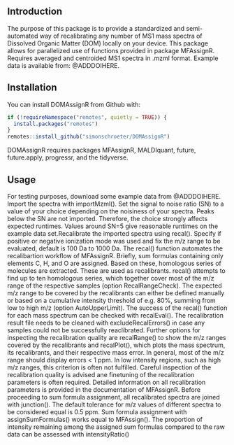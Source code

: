 ## Introduction
The purpose of this package is to provide a standardized and semi-automated way of recalibrating any number of MS1 mass spectra of Dissolved Organic Matter (DOM) locally on your device. This package allows for parallelized use of functions provided in package MFAssignR. Requires averaged and centroided MS1 spectra in .mzml format. Example data is available from: @ADDDOIHERE.

## Installation
You can install DOMAssignR from Github with:
```R
if (!requireNamespace("remotes", quietly = TRUE)) {
  install.packages("remotes")
}
remotes::install_github("simonschroeter/DOMAssignR")
```
DOMAssignR requires packages MFAssignR, MALDIquant, future, future.apply, progressr, and the tidyverse.

## Usage
For testing purposes, download some example data from @ADDDOIHERE. Import the spectra with importMzml(). Set the signal to noise ratio (SN) to a value of your choice depending on the noisiness of your spectra. Peaks below the SN are not imported. Therefore, the choice strongly affects expected runtimes. Values around SN=5 give reasonable runtimes on the example data set.Recalibrate the imported spectra using recal(). Specify if positive or negative ionization mode was used and fix the m/z range to be evaluated, default is 100 Da to 1000 Da. The recal() function automates the recalibartion workflow of MFAssignR. Briefly, sum formulas containing only elements C, H, and O are assigned. Based on these, homologous series of molecules are extracted. These are used as recalibrants. recal() attempts to find up to ten homologous series, which together cover most of the m/z range of the respective samples (option RecalRangeCheck). The expected m/z range to be covered by the recalibrants can either be defined manually or based on a cumulative intensity threshold of e.g. 80%, summing from low to high m/z (option AutoUpperLimit). The success of the recal() function for each mass spectrum can be checked with recalEval().
The recalibration result file needs to be cleaned with excludeRecalErrors() in case any samples could not be successfully reaclibrated.
Further options for inspecting the recalibration quality are recalRange() to show the m/z ranges covered by the recalibrants and recalPlot(), which plots the mass spectrum, its recalibrants, and their respective mass error. In general, most of the m/z range should display errors < 1 ppm. In low intensity regions, such as high m/z ranges, this criterion is often not fulfilled. Careful inspection of the recalibration quality is advised ane finetuning of the recalibration parameters is often required. Detailed information on all recalibration parameters is provided in the documentation of MFAssignR.
Before proceeding to sum formula assignment, all recalibrated spectra are joined with junction(). The default tolerance for m/z values of different spectra to be considered equal is 0.5 ppm.
Sum formula assignment with assignSumFormulas() works equal to MFAssign(). The proportion of intensity remaining among the assigned sum formulas compared to the raw data can be assessed with intensityRatio()
